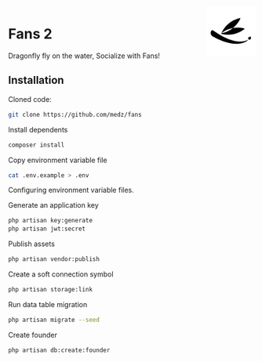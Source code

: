 <img align="right" width="100px" src="public/fans.svg" alt="Fans Logo">

# Fans 2

Dragonfly fly on the water, Socialize with Fans!

## Installation

Cloned code:

```sh
git clone https://github.com/medz/fans
```

Install dependents

```sh
composer install
```

Copy environment variable file

```sh
cat .env.example > .env
```

Configuring environment variable files.

Generate an application key

```sh
php artisan key:generate
php artisan jwt:secret
```

Publish assets

```sh
php artisan vendor:publish
```

Create a soft connection symbol

```sh
php artisan storage:link
```

Run data table migration

```sh
php artisan migrate --seed
```

Create founder

```sh
php artisan db:create:founder
```

